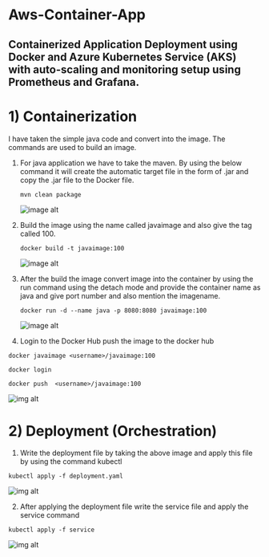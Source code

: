# Aws-Container-App
## Containerized Application Deployment using Docker and Azure Kubernetes Service (AKS) with auto-scaling and monitoring setup using Prometheus and Grafana.
# 1) Containerization
I have taken the simple java code and convert into the image.
The commands are used to build an image.
1) For java application we have to take the maven. By using the below command it will create the automatic target file  in the form of .jar and copy the .jar file to the Docker file.
   ```
   mvn clean package
    ```
   ![image alt](https://github.com/pavithra-dev2003/aws-container-app/blob/main/Screenshot%202025-09-13%20235118.png?raw=true)
   
2) Build the image using the name called javaimage and also give the tag called 100.
   ```
   docker build -t javaimage:100
   ```
   ![image alt](https://github.com/pavithra-dev2003/aws-container-app/blob/main/Screenshot%202025-09-14%20000751.png?raw=true)
   
3) After the build the image convert image into the container by using the run command using the detach mode and provide the container name as java and give port number and also mention the imagename.
   ```
   docker run -d --name java -p 8080:8080 javaimage:100
   ```
   ![image alt](https://github.com/pavithra-dev2003/aws-container-app/blob/main/Screenshot%202025-09-14%20000904.png?raw=true)
4) Login to the Docker Hub push the image to the docker hub
 ```
 docker javaimage <username>/javaimage:100
```
```
docker login
``` 
```
docker push  <username>/javaimage:100
```
![img alt](https://github.com/pavithra-dev2003/aws-container-app/blob/main/Screenshot%202025-09-14%20005155.png?raw=true)

# 2) Deployment (Orchestration)
1) Write the deployment file by taking the above image and apply this file by using the command kubectl   
```
kubectl apply -f deployment.yaml
```
![img alt](https://github.com/pavithra-dev2003/aws-container-app/blob/main/Screenshot%202025-09-14%20115343.png?raw=true)

2) After applying the deployment file write the service file and apply the service command
```
kubectl apply -f service

```
![img alt](https://github.com/pavithra-dev2003/aws-container-app/blob/main/Screenshot%202025-09-14%20151414.png?raw=true)

   
   

   
